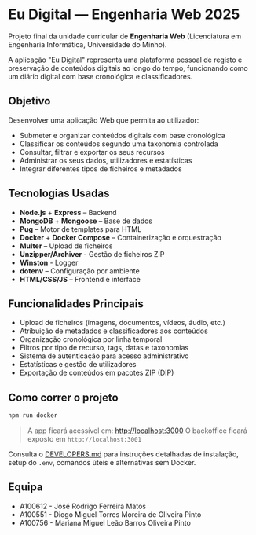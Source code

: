 # Eu Digital — Engenharia Web 2025

Projeto final da unidade curricular de **Engenharia Web** (Licenciatura em Engenharia Informática, Universidade do Minho).

A aplicação "Eu Digital" representa uma plataforma pessoal de registo e preservação de conteúdos digitais ao longo do tempo, funcionando como um diário digital com base cronológica e classificadores.

## Objetivo

Desenvolver uma aplicação Web que permita ao utilizador:

- Submeter e organizar conteúdos digitais com base cronológica
- Classificar os conteúdos segundo uma taxonomia controlada
- Consultar, filtrar e exportar os seus recursos
- Administrar os seus dados, utilizadores e estatísticas
- Integrar diferentes tipos de ficheiros e metadados

## Tecnologias Usadas

- **Node.js** + **Express** – Backend
- **MongoDB** + **Mongoose** – Base de dados
- **Pug** – Motor de templates para HTML
- **Docker** + **Docker Compose** – Containerização e orquestração
- **Multer** – Upload de ficheiros
- **Unzipper/Archiver** - Gestão de ficheiros ZIP
- **Winston** - Logger
- **dotenv** – Configuração por ambiente
- **HTML/CSS/JS** – Frontend e interface

## Funcionalidades Principais

- Upload de ficheiros (imagens, documentos, vídeos, áudio, etc.)
- Atribuição de metadados e classificadores aos conteúdos
- Organização cronológica por linha temporal
- Filtros por tipo de recurso, tags, datas e taxonomias
- Sistema de autenticação para acesso administrativo
- Estatísticas e gestão de utilizadores
- Exportação de conteúdos em pacotes ZIP (DIP)

## Como correr o projeto

```bash
npm run docker
```

> A app ficará acessível em: [http://localhost:3000](http://localhost:3000)
> O backoffice ficará exposto em `http://localhost:3001`

Consulta o [DEVELOPERS.md](./DEVELOPERS.md) para instruções detalhadas de instalação, setup do `.env`, comandos úteis e alternativas sem Docker.

## Equipa

- A100612 - José Rodrigo Ferreira Matos
- A100551 - Diogo Miguel Torres Moreira de Oliveira Pinto
- A100756 - Mariana Miguel Leão Barros Oliveira Pinto
